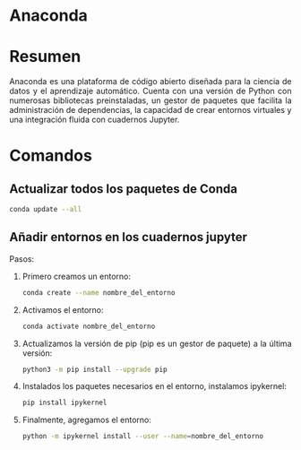 <div align="justify">

# Anaconda

# Resumen

Anaconda es una plataforma de código abierto diseñada para la ciencia de datos y el aprendizaje automático. Cuenta con una versión de Python con numerosas bibliotecas preinstaladas, un gestor de paquetes que facilita la administración de dependencias, la capacidad de crear entornos virtuales y una integración fluida con cuadernos Jupyter. 

# Comandos

## **Actualizar todos los paquetes de Conda**

```bash
conda update --all
```

## **Añadir entornos en los cuadernos jupyter**

Pasos:

1. Primero creamos un entorno:
    
    ```bash
    conda create --name nombre_del_entorno
    ```
    
2. Activamos el entorno:
    
    ```bash
    conda activate nombre_del_entorno
    ```
    
3. Actualizamos la versión de pip (pip es un gestor de paquete) a la última versión:
    
    ```bash
    python3 -m pip install --upgrade pip
    ```
    
4. Instalados los paquetes necesarios en el entorno, instalamos ipykernel:
    
    ```bash
    pip install ipykernel
    ```
    
5. Finalmente, agregamos el entorno:
    
    ```bash
    python -m ipykernel install --user --name=nombre_del_entorno
    ```

</div>